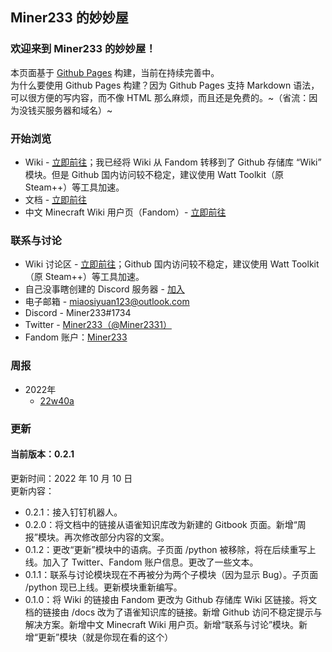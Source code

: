 ## Miner233 的妙妙屋

### 欢迎来到 Miner233 的妙妙屋！

本页面基于 [Github Pages](https://pages.github.com) 构建，当前在持续完善中。  
为什么要使用 Github Pages 构建？因为 Github Pages 支持 Markdown 语法，可以很方便的写内容，而不像 HTML 那么麻烦，而且还是免费的。~（省流：因为没钱买服务器和域名）~

### 开始浏览
* Wiki - [立即前往](https://github.com/miner233/miner233.github.io/wiki)；我已经将 Wiki 从 Fandom 转移到了 Github 存储库 “Wiki” 模块。但是 Github 国内访问较不稳定，建议使用 Watt Toolkit（原 Steam++）等工具加速。
* 文档 - [立即前往](https://miner233.gitbook.io/docs)
* 中文 Minecraft Wiki 用户页（Fandom）- [立即前往](https://minecraft.fandom.com/zh/wiki/User:Miner233)

### 联系与讨论
* Wiki 讨论区 - [立即前往](https://github.com/miner233/miner233.github.io/wiki/Talk)；Github 国内访问较不稳定，建议使用 Watt Toolkit（原 Steam++）等工具加速。
* 自己没事瞎创建的 Discord 服务器 - [加入](https://discord.gg/NCYzqpdnbT)
* 电子邮箱 - miaosiyuan123@outlook.com
* Discord - Miner233#1734
* Twitter - [Miner233（@Miner2331）](https://twitter.com/Miner2331)
* Fandom 账户：[Miner233](https://minecraft.fandom.com/zh/wiki/User:Miner233)

### 周报
- 2022年
  - [22w40a](https://miner233.gitbook.io/docs/weekly/2022/22w40a)

### 更新
#### 当前版本：0.2.1
更新时间：2022 年 10 月 10 日  
更新内容：  
* 0.2.1：接入钉钉机器人。
* 0.2.0：将文档中的链接从语雀知识库改为新建的 Gitbook 页面。新增“周报”模块。再次修改部分内容的文案。
* 0.1.2：更改“更新”模块中的语病。子页面 /python 被移除，将在后续重写上线。加入了 Twitter、Fandom 账户信息。更改了一些文本。
* 0.1.1：联系与讨论模块现在不再被分为两个子模块（因为显示 Bug）。子页面 /python 现已上线。更新模块重新编写。
* 0.1.0：将 Wiki 的链接由 Fandom 更改为 Github 存储库 Wiki 区链接。将文档的链接由 /docs 改为了语雀知识库的链接。新增 Github 访问不稳定提示与解决方案。新增中文 Minecraft Wiki 用户页。新增“联系与讨论”模块。新增“更新”模块（就是你现在看的这个）
